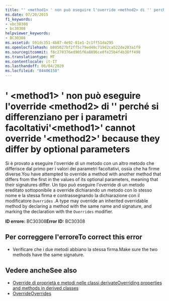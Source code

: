 ```yaml
---
title: "' <method1> ' non può eseguire l'override <method2> di '' perché si differenziano per i parametri facoltativi"
ms.date: 07/20/2015
f1_keywords:
- vbc30308
- bc30308
helpviewer_keywords:
- BC30308
ms.assetid: 591dc351-4b87-4e92-81e1-2c1ff51da295
ms.openlocfilehash: b805027bf2ff5c79ed40c719d2ca522de203a1f9
ms.sourcegitcommit: f8c270376ed905f6a8896ce0fe25b4f4b38ff498
ms.translationtype: MT
ms.contentlocale: it-IT
ms.lasthandoff: 06/04/2020
ms.locfileid: "84406158"
---
```

# <a name="method1-cannot-override-method2-because-they-differ-by-optional-parameters"></a><span data-ttu-id="f70ff-102">' \<method1> ' non può eseguire l'override \<method2> di '' perché si differenziano per i parametri facoltativi</span><span class="sxs-lookup"><span data-stu-id="f70ff-102">'\<method1>' cannot override '\<method2>' because they differ by optional parameters</span></span>
<span data-ttu-id="f70ff-103">Si è provato a eseguire l'override di un metodo con un altro metodo che differisce dal primo per i valori dei parametri facoltativi, ossia che ha firme diverse.</span><span class="sxs-lookup"><span data-stu-id="f70ff-103">You have attempted to override a method with another method that differs from the first in the values of its optional parameters, meaning that their signatures differ.</span></span> <span data-ttu-id="f70ff-104">Un tipo può eseguire l'override di un metodo ereditato sottoponibile a override dichiarando un metodo con lo stesso nome e la stessa firma e contrassegnando la dichiarazione con il modificatore `Overrides` .</span><span class="sxs-lookup"><span data-stu-id="f70ff-104">A type may override an inherited overridable method by declaring a method with the same name and signature, and marking the declaration with the `Overrides` modifier.</span></span>  
  
 <span data-ttu-id="f70ff-105">**ID errore:** BC30308</span><span class="sxs-lookup"><span data-stu-id="f70ff-105">**Error ID:** BC30308</span></span>  
  
## <a name="to-correct-this-error"></a><span data-ttu-id="f70ff-106">Per correggere l'errore</span><span class="sxs-lookup"><span data-stu-id="f70ff-106">To correct this error</span></span>  
  
- <span data-ttu-id="f70ff-107">Verificare che i due metodi abbiano la stessa firma.</span><span class="sxs-lookup"><span data-stu-id="f70ff-107">Make sure the two methods have the same signature.</span></span>  
  
## <a name="see-also"></a><span data-ttu-id="f70ff-108">Vedere anche</span><span class="sxs-lookup"><span data-stu-id="f70ff-108">See also</span></span>

- [<span data-ttu-id="f70ff-109">Override di proprietà e metodi nelle classi derivate</span><span class="sxs-lookup"><span data-stu-id="f70ff-109">Overriding properties and methods in derived classes</span></span>](../programming-guide/language-features/objects-and-classes/inheritance-basics.md#overriding-properties-and-methods-in-derived-classes)
- [<span data-ttu-id="f70ff-110">Override</span><span class="sxs-lookup"><span data-stu-id="f70ff-110">Overrides</span></span>](../language-reference/modifiers/overrides.md)
